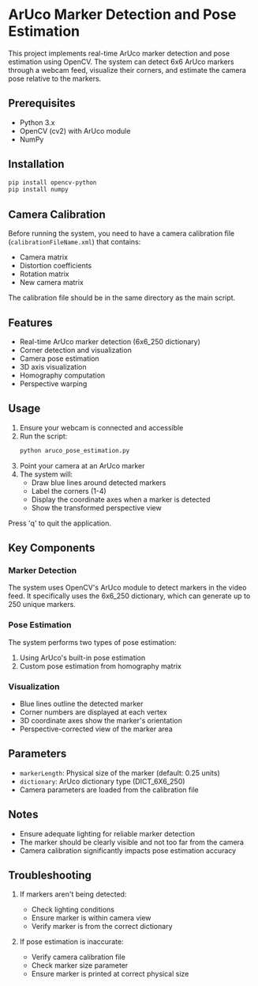 # ArUco Marker Detection and Pose Estimation

This project implements real-time ArUco marker detection and pose estimation using OpenCV. The system can detect 6x6 ArUco markers through a webcam feed, visualize their corners, and estimate the camera pose relative to the markers.

## Prerequisites

- Python 3.x
- OpenCV (cv2) with ArUco module
- NumPy

## Installation

```bash
pip install opencv-python
pip install numpy
```

## Camera Calibration

Before running the system, you need to have a camera calibration file (`calibrationFileName.xml`) that contains:
- Camera matrix
- Distortion coefficients
- Rotation matrix
- New camera matrix

The calibration file should be in the same directory as the main script.

## Features

- Real-time ArUco marker detection (6x6_250 dictionary)
- Corner detection and visualization
- Camera pose estimation
- 3D axis visualization
- Homography computation
- Perspective warping

## Usage

1. Ensure your webcam is connected and accessible
2. Run the script:
   ```bash
   python aruco_pose_estimation.py
   ```
3. Point your camera at an ArUco marker
4. The system will:
   - Draw blue lines around detected markers
   - Label the corners (1-4)
   - Display the coordinate axes when a marker is detected
   - Show the transformed perspective view

Press 'q' to quit the application.

## Key Components

### Marker Detection
The system uses OpenCV's ArUco module to detect markers in the video feed. It specifically uses the 6x6_250 dictionary, which can generate up to 250 unique markers.

### Pose Estimation
The system performs two types of pose estimation:
1. Using ArUco's built-in pose estimation
2. Custom pose estimation from homography matrix

### Visualization
- Blue lines outline the detected marker
- Corner numbers are displayed at each vertex
- 3D coordinate axes show the marker's orientation
- Perspective-corrected view of the marker area

## Parameters

- `markerLength`: Physical size of the marker (default: 0.25 units)
- `dictionary`: ArUco dictionary type (DICT_6X6_250)
- Camera parameters are loaded from the calibration file

## Notes

- Ensure adequate lighting for reliable marker detection
- The marker should be clearly visible and not too far from the camera
- Camera calibration significantly impacts pose estimation accuracy

## Troubleshooting

1. If markers aren't being detected:
   - Check lighting conditions
   - Ensure marker is within camera view
   - Verify marker is from the correct dictionary

2. If pose estimation is inaccurate:
   - Verify camera calibration file
   - Check marker size parameter
   - Ensure marker is printed at correct physical size
